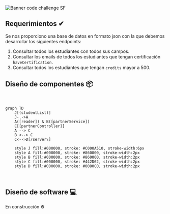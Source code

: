 ![Banner code challenge SF](https://user-images.githubusercontent.com/89102805/166856226-1f93ad60-8b00-495a-8f09-71084549e673.png)

## Requerimientos ✔
Se nos proporciono una base de datos en formato json con la que debemos desarrollar los siguientes endpoints:
1. Consultar todos los estudiantes con todos sus campos.
2. Consultar los emails de todos los estudiantes que tengan certificación `haveCertification`.
3. Consultar todos los estudiantes que tengan `credits` mayor a 500.

## Diseño de componentes 📦
<br>

```mermaid
graph TD
    J[(studentList)]
    J-.->A
    A([reader]) & B([partnerService])
    C[[partnerController]]
    A --> C
    B <--> C
    C<-->D[/server\]
    
    style J fill:#000000, stroke: #C000A510, stroke-width:6px
    style A fill:#000000, stroke: #860000, stroke-width:2px
    style B fill:#000000, stroke: #860000, stroke-width:2px
    style C fill:#000000, stroke: #442D62, stroke-width:2px
    style D fill:#000000, stroke: #0080C0, stroke-width:2px
```

<br>

## Diseño de software 💻
En construcción ⚙
